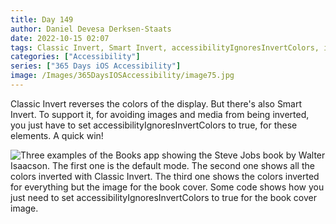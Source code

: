 ```yaml
---
title: Day 149
author: Daniel Devesa Derksen-Staats
date: 2022-10-15 02:07
tags: Classic Invert, Smart Invert, accessibilityIgnoresInvertColors, iOS
categories: ["Accessibility"]
series: ["365 Days iOS Accessibility"]
image: /Images/365DaysIOSAccessibility/image75.jpg
---
```


Classic Invert reverses the colors of the display. But there's also Smart Invert. To support it, for avoiding images and media from being inverted, you just have to set accessibilityIgnoresInvertColors to true, for these elements. A quick win!

![Three examples of the Books app showing the Steve Jobs book by Walter Isaacson. The first one is the default mode. The second one shows all the colors inverted with Classic Invert. The third one shows the colors inverted for everything but the image for the book cover. Some code shows how you just need to set accessibilityIgnoresInvertColors to true for the book cover image.](/Images/365DaysIOSAccessibility/image75.jpg)

